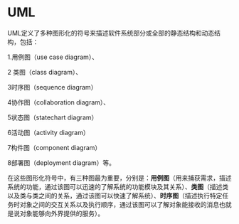# UML

 UML定义了多种图形化的符号来描述软件系统部分或全部的静态结构和动态结构，包括：

1.用例图（use case diagram）、

2 类图（class diagram）、

3时序图（sequence diagram）

4协作图（collaboration diagram）、

5状态图（statechart diagram）

6活动图（activity diagram）

7构件图（component diagram）

8部署图（deployment diagram）等。

在这些图形化符号中，有三种图最为重要，分别是：**用例图**（用来捕获需求，描述系统的功能，通过该图可以迅速的了解系统的功能模块及其关系）、**类图**（描述类以及类与类之间的关系，通过该图可以快速了解系统）、**时序图**（描述执行特定任务时对象之间的交互关系以及执行顺序，通过该图可以了解对象能接收的消息也就是说对象能够向外界提供的服务）。 